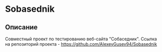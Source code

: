 # Sobasednik

## Описание

Совместный проект по тестированию веб-сайта "Собаседник".
Ссылка на репозиторий проекта - https://github.com/AlexeyGusev94/Sobasednik